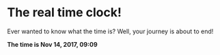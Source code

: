 # The real time clock!

Ever wanted to know what the time is? Well, your journey is about to end!

**The time is Nov 14, 2017, 09:09**